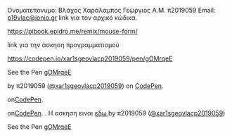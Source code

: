 Ονοματεπονυμο: Βλάχος Χαράλαμπος Γεώργιος
Α.Μ. π2019059
Email: p19vlac@ionio.gr
link για τον αρχικό κώδικα.

https://pibook.epidro.me/remix/mouse-form/

link για την άσκηση προγραμματισμού

https://codepen.io/xar1sgeovlacp2019059/pen/gOMrqeE



 
 
 
 
 
 <span>See the Pen <a href="https://codepen.io/xar1sgeovlacp2019059/pen/gOMrqeE"> gOMrqeE</a></span>
 
 by π2019059 (<a href="https://codepen.io/xar1sgeovlacp2019059">@xar1sgeovlacp2019059</a>)
  on <a href="https://codepen.io">CodePen</a>.</span>
</p>

<span>on<a href="https://codepen.io">CodePen</a>.</span>

<span>on<a href="https://codepen.io">CodePen</a>.</span>
.
 <span>H ασκηση ειναι <a href="https://codepen.io/xar1sgeovlacp2019059/pen/gOMrqeE"> εδω </a>  by π2019059 (<a href="https://codepen.io/xar1sgeovlacp2019059">@xar1sgeovlacp2019059</a>)</span>


<span>See the Pen <a href="https://codepen.io/xar1sgeovlacp2019059/pen/gOMrqeE"> gOMrqeE</a></span>
